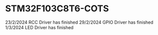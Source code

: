 # STM32F103C8T6-COTS
23/2/2024 RCC Driver has finished
29/2/2024 GPIO Driver has finished
1/3/2024 LED Driver has finished